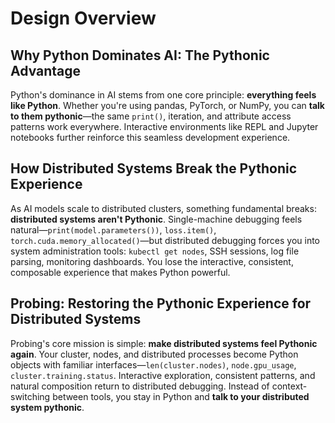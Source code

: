 # Design Overview

## Why Python Dominates AI: The Pythonic Advantage

Python's dominance in AI stems from one core principle: **everything feels like Python**. Whether you're using pandas, PyTorch, or NumPy, you can **talk to them pythonic**—the same `print()`, iteration, and attribute access patterns work everywhere. Interactive environments like REPL and Jupyter notebooks further reinforce this seamless development experience.


## How Distributed Systems Break the Pythonic Experience

As AI models scale to distributed clusters, something fundamental breaks: **distributed systems aren't Pythonic**. Single-machine debugging feels natural—`print(model.parameters())`, `loss.item()`, `torch.cuda.memory_allocated()`—but distributed debugging forces you into system administration tools: `kubectl get nodes`, SSH sessions, log file parsing, monitoring dashboards. You lose the interactive, consistent, composable experience that makes Python powerful.


## Probing: Restoring the Pythonic Experience for Distributed Systems

Probing's core mission is simple: **make distributed systems feel Pythonic again**. Your cluster, nodes, and distributed processes become Python objects with familiar interfaces—`len(cluster.nodes)`, `node.gpu_usage`, `cluster.training.status`. Interactive exploration, consistent patterns, and natural composition return to distributed debugging. Instead of context-switching between tools, you stay in Python and **talk to your distributed system pythonic**.


